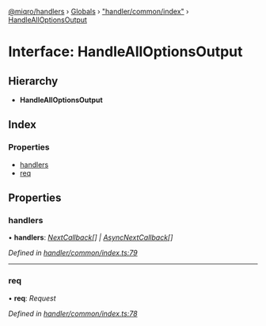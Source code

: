 [@miqro/handlers](../README.md) › [Globals](../globals.md) › ["handler/common/index"](../modules/_handler_common_index_.md) › [HandleAllOptionsOutput](_handler_common_index_.handlealloptionsoutput.md)

# Interface: HandleAllOptionsOutput

## Hierarchy

* **HandleAllOptionsOutput**

## Index

### Properties

* [handlers](_handler_common_index_.handlealloptionsoutput.md#handlers)
* [req](_handler_common_index_.handlealloptionsoutput.md#req)

## Properties

###  handlers

• **handlers**: *[NextCallback](../modules/_handler_common_index_.md#nextcallback)[] | [AsyncNextCallback](../modules/_handler_common_index_.md#asyncnextcallback)[]*

*Defined in [handler/common/index.ts:79](https://github.com/claukers/miqro-express/blob/8fe809c/src/handler/common/index.ts#L79)*

___

###  req

• **req**: *Request*

*Defined in [handler/common/index.ts:78](https://github.com/claukers/miqro-express/blob/8fe809c/src/handler/common/index.ts#L78)*
